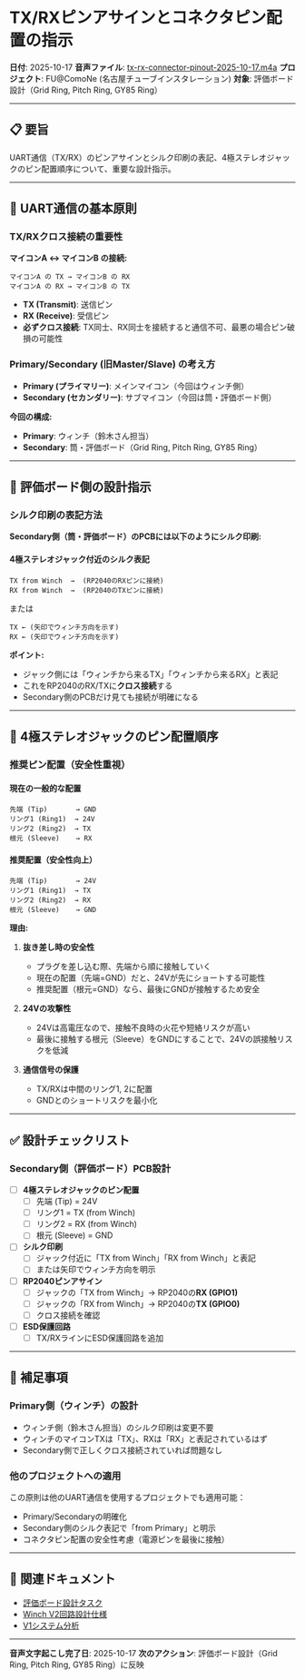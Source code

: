 # TX/RXピンアサインとコネクタピン配置の指示

**日付**: 2025-10-17
**音声ファイル**: [tx-rx-connector-pinout-2025-10-17.m4a](audio-transcriptions/tx-rx-connector-pinout-2025-10-17.m4a)
**プロジェクト**: FU@ComoNe (名古屋チューブインスタレーション)
**対象**: 評価ボード設計（Grid Ring, Pitch Ring, GY85 Ring）

---

## 📋 要旨

UART通信（TX/RX）のピンアサインとシルク印刷の表記、4極ステレオジャックのピン配置順序について、重要な設計指示。

---

## 🔌 UART通信の基本原則

### TX/RXクロス接続の重要性

**マイコンA ↔ マイコンB の接続:**

```
マイコンA の TX → マイコンB の RX
マイコンA の RX → マイコンB の TX
```

- **TX (Transmit)**: 送信ピン
- **RX (Receive)**: 受信ピン
- **必ずクロス接続**: TX同士、RX同士を接続すると通信不可、最悪の場合ピン破損の可能性

### Primary/Secondary (旧Master/Slave) の考え方

- **Primary (プライマリー)**: メインマイコン（今回はウィンチ側）
- **Secondary (セカンダリー)**: サブマイコン（今回は筒・評価ボード側）

**今回の構成:**
- **Primary**: ウィンチ（鈴木さん担当）
- **Secondary**: 筒・評価ボード（Grid Ring, Pitch Ring, GY85 Ring）

---

## 🎯 評価ボード側の設計指示

### シルク印刷の表記方法

**Secondary側（筒・評価ボード）のPCBには以下のようにシルク印刷:**

#### 4極ステレオジャック付近のシルク表記

```
TX from Winch  →  (RP2040のRXピンに接続)
RX from Winch  →  (RP2040のTXピンに接続)
```

または

```
TX ← (矢印でウィンチ方向を示す)
RX ← (矢印でウィンチ方向を示す)
```

**ポイント:**
- ジャック側には「ウィンチから来るTX」「ウィンチから来るRX」と表記
- これをRP2040のRX/TXに**クロス接続**する
- Secondary側のPCBだけ見ても接続が明確になる

---

## 🔧 4極ステレオジャックのピン配置順序

### 推奨ピン配置（安全性重視）

#### 現在の一般的な配置
```
先端 (Tip)       → GND
リング1 (Ring1)  → 24V
リング2 (Ring2)  → TX
根元 (Sleeve)    → RX
```

#### **推奨配置（安全性向上）**

```
先端 (Tip)       → 24V
リング1 (Ring1)  → TX
リング2 (Ring2)  → RX
根元 (Sleeve)    → GND
```

**理由:**

1. **抜き差し時の安全性**
   - プラグを差し込む際、先端から順に接触していく
   - 現在の配置（先端=GND）だと、24Vが先にショートする可能性
   - 推奨配置（根元=GND）なら、最後にGNDが接触するため安全

2. **24Vの攻撃性**
   - 24Vは高電圧なので、接触不良時の火花や短絡リスクが高い
   - 最後に接触する根元（Sleeve）をGNDにすることで、24Vの誤接触リスクを低減

3. **通信信号の保護**
   - TX/RXは中間のリング1, 2に配置
   - GNDとのショートリスクを最小化

---

## ✅ 設計チェックリスト

### Secondary側（評価ボード）PCB設計

- [ ] **4極ステレオジャックのピン配置**
  - [ ] 先端 (Tip) = 24V
  - [ ] リング1 = TX (from Winch)
  - [ ] リング2 = RX (from Winch)
  - [ ] 根元 (Sleeve) = GND

- [ ] **シルク印刷**
  - [ ] ジャック付近に「TX from Winch」「RX from Winch」と表記
  - [ ] または矢印でウィンチ方向を明示

- [ ] **RP2040ピンアサイン**
  - [ ] ジャックの「TX from Winch」→ RP2040の**RX (GPIO1)**
  - [ ] ジャックの「RX from Winch」→ RP2040の**TX (GPIO0)**
  - [ ] クロス接続を確認

- [ ] **ESD保護回路**
  - [ ] TX/RXラインにESD保護回路を追加

---

## 📝 補足事項

### Primary側（ウィンチ）の設計

- ウィンチ側（鈴木さん担当）のシルク印刷は変更不要
- ウィンチのマイコンTXは「TX」、RXは「RX」と表記されているはず
- Secondary側で正しくクロス接続されていれば問題なし

### 他のプロジェクトへの適用

この原則は他のUART通信を使用するプロジェクトでも適用可能：
- Primary/Secondaryの明確化
- Secondary側のシルク表記で「from Primary」と明示
- コネクタピン配置の安全性考慮（電源ピンを最後に接触）

---

## 🔗 関連ドキュメント

- [評価ボード設計タスク](../docs/tasks/evaluation-board-design.md)
- [Winch V2回路設計仕様](../docs/specs/winch-circuit-design.md)
- [V1システム分析](v1-analysis.md)

---

**音声文字起こし完了日**: 2025-10-17
**次のアクション**: 評価ボード設計（Grid Ring, Pitch Ring, GY85 Ring）に反映
